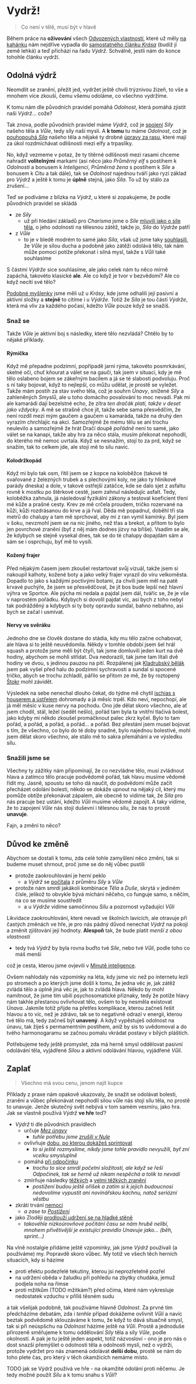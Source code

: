 # Vydrž!

> Co není v tělě, musí být v hlavě

Během práce na **oživování** všech [Odvozených vlastností](https://pph.drdplus.info/?version=1.0&trial=1#odvozene_vlastnosti), které už měly [na kahánku](2018-09-03-velkej_fanousek.md#Dovednosti) nám nejdříve vypadla do [samostatného článku *Krása*](2018-11-09-vzpominky_na_krasu.md) (budiž jí země lehká) a teď přichází na řadu *Výdrž*. Schválně, jestli nám do konce tohohle článku vydrží.

## Odolná výdrž

Neomdlít se zranění, přežít jed, vydržet ještě chvíli trýznivou žízeň, to vše a mnohem více zkouší, čemu všemu odoláme, co všechno vydržíme.

K tomu nám dle původních pravidel pomáhá *Odolnost*, která pomáhá zjistit naši *Výdrž*... cože?

Tak znova, podle původních pravidel máme *Výdrž*, což je [spojení](http://pph.drdplus.loc:88/#vypocet_vydrze) *Síly* našeho těla a *Vůle*, tedy síly naší mysli. A **k tomu** tu máme *Odolnost*, což je [pouhopouhá *Síla*](http://pph.drdplus.loc:88/#vypocet_odolnosti) našeho těla a nějaké ty drobné [úpravy za rasu](http://pph.drdplus.loc:88/#vypocet_opravy_odolnosti_podle_rasy), které mají za úkol rozdmíchávat odlišnosti mezi elfy a trpaslíky.

No, když vezmeme v potaz, že ty titěrné odlišnosti mezi rasami chceme nahradit **volitelnými** markami (asi něco jako *Průměrný elf* s postihem k *Odolnosti* a bonusem k *Inteligenci*, *Průměrná žena* s postihem k *Síle* a bonusem k *Citu* a tak dále), tak se *Odolnost* najednou tváří jako ryzí základ pro *Výdrž* a ještě k tomu je **úplně** stejná, jako *Síla*. To už by stálo za zrušení...

Teď se podíváme z blízka na *Výdrž*, u které si zopakujeme, že podle původních pravidel se skládá

- ze *Síly*
    - už při hledání základů pro *Charisma* jsme o *Síle* [mluvili jako o síle těla](2018-10-31-cit_pro_charisma.md#Nějaká_drobnost), o jeho odolnosti na tělesnou zátěž, takže jo, *Síla* do *Výdrže* patří
- z *Vůle*
    - to je v bledě modrém to samé jako *Síla*, však už jsme taky [souhlasili](2018-10-31-cit_pro_charisma.md#Nějaká_drobnost), že *Vůle* je silou ducha a podobně jako zátěži odolává tělo, tak nám může pomoci potíže překonat i silná mysl, takže s *Vůlí* také souhlasíme

S částmi *Výdrže* sice souhlasíme, ale jako celek nám tu něco mírně zapáchá, takovéto klasické **ale**. Ale co když je tvor v bezvědomí? Ale co když necítí své tělo?

[Podobné myšlenky](2018-11-09-vzpominky_na_krasu.md#Druhy_krás) jsme měli už u *Krásy*, kde jsme odhalili její pasivní a aktivní složky a **stejně** to cítíme i u *Výdrže*. Totiž že *Síla* je tou částí *Výdrže*, která má vliv za každého počasí, kdežto *Vůle* pouze když se snažíš.

### Snaž se

Takže *Vůle* je aktivní boj s následky, které tělo nezvládá? Chtělo by to nějaké příklady.

#### Rýmička
Když mě přepadne podzimní, popřípadě jarní rýma, takovéto posmrkávání, skelné oči, chuť kňourat a válet se na gauči, tak jsem v situaci, kdy je mé tělo oslabeno bojem se zákeřným bacilem a já se té slabosti podvoluju. Proč s ní taky bojovat, když to nejlepší, co můžu udělat, je prostě se vyležet. Takže mám postih za stav svého těla, což je souhrn *Únavy*, snížené *Síly* a zahleněných *Smyslů*, ale u toho domácího povalování to moc nevadí.
Pak mi ale kamarádi dají bezelstné echo, že zítra *ten dračák platí, takže v deset jako vždycky*. A mě se strašně chce jít, takže sebe sama přesvědčím, že není rozdíl mezi mým gaučem a gaučem u kamaráda, takže na druhý den vyrazím chrchlajíc na akci.
Samozřejmě že mému tělu se ani trochu neulevilo a samozřejmě že hrát Dračí doupě *pořádně* není to samé, jako válet se na kanapi, takže aby hra za něco stála, musím překonat nepohodlí, do kterého mě nemoc uvrtala. Když se nesnažím, stojí to za prd, když se snažím, tak to celkem jde, ale stojí mě to sílu navíc.

#### Kolodržkopád
Když mi bylo tak osm, řítil jsem se z kopce na koloběžce (takové té svařované z železných trubek a s plechovými koly, ne jako ty hliníkové parády dneska) a dole, v takové ostřejší zatáčce, kde se dalo sjet z asfaltu rovně k mostku po štěrkové cestě, jsem zahnul následujíc asfalt. Tedy, koloběžka zahnula, já následoval fyzikální zákony a testoval koeficient tření mé kůže a prašné cesty. Krev ze mě crčela proudem, tričko rozervané na kůži, kůži rozdrásanou do krve a já řval. Děda mě popadnul, doběhl tři sta metrů do chalupy a tam mě sprchoval, aby mi z ran vymil kamínky.
Byl jsem v šoku, nevzmohl jsem se na nic jiného, než třas a brekot, a přitom to bylo jen povrchové zranění (byť z něj mám dodnes jizvy na břiše). Vsadím se ale, že kdybych se stejně vysekal dnes, tak se do té chalupy dopajdám sám a sám se i osprchuju, byť mě to vysílí.

#### Kožený frajer
Před nějakým časem jsem zkoušel restartovat svůj vizuál, takže jsem si nakoupil kalhoty, kožené boty a jako velký frajer vyrazil do víru velkoměsta. Dopadlo to jako s každými poctivými botami, za chvíli jsem měl na patě krvavé puchýře, že jsem se přesvědčoval, že jít bos bude lepší než hlavní výhra ve Sportce. Ale pýcha mi nedala a pajdal jsem dál, tváříc se, že je vše v naprostém pořádku.
Kdybych si dovolil pajdat víc, asi bych z toho nebyl tak podrážděný a kdybych si ty boty opravdu sundal, bahno nebahno, asi bych se začal i usmívat.

#### Nervy ve svěráku
Jednoho dne se člověk dostane do stádia, kdy mu tělo začne ochabovat, ale hlava si to ještě neuvědomila. Někdy v tomhle období jsem šel hrál squash a protože jsme měli být čtyři, tak jsme domluvili jeden kurt na dvě hodiny, abychom se mohli střídat. Dva nedorazili, tak jsme tam lítali dvě hodiny ve dvou, s jedinou pauzou na pití. Rozpálenej jak [Kladrubský bělák](https://www.ceskatelevize.cz/porady/10361869257-narodni-klenoty/215562235200004-kladruby-kone-pro-cisare/) jsem pak vyšel před halu do podzimní sychravosti a sundal si spocené tričko, abych se trochu zchladil, pářilo se přitom ze mě, že by roztopený [Štokr](https://www.youtube.com/watch?v=l07XJ8usodE) mohl závidět.

Výsledek na sebe nenechal dlouho čekat, do týdne mě chytil [ischias s houserem a ústřelem](https://www.mojezdravi.cz/nemoci/ischias-3762.html) dohromady a já měsíc trpěl. Kdo neví, nepochopí, ale já měl měsíc v kuse nervy na pochodu. Ono jde dělat skoro všechno, ale ať jsem chodil, stál, ležel (sedět nešlo), pořád tam byla ta vnitřní tlačivá bolest, jako kdyby mi někdo zkoušel promáčknout palec zkrz kyčel. Bylo to tam pořád, a pořád, a pořád, a pořád... a pořád. Bez přestání jsem musel bojovat s tím, že všechno, co bylo do té doby snadné, bylo najednou bolestivé, mohl jsem dělat skoro všechno, ale stálo mě to sakra přemáhání a ve výsledku sílu.

### Snažili jsme se
Všechny ty zážitky nám připomínají, že co nezvládne tělo, musí zvládnout hlava a zatímco tělo pracuje podvědomě pořád, tak hlavu musíme vědomě řídit my. Jasně, spoustu se toho dá naučit, do podvědomí může začít přecházet odolání bolesti, někdo se dokáže upnout na nějaký cíl, který mu pomůže obtíže překonávat zápalem, ale obecně to vidíme tak, že *Síla* pro nás pracuje bez ustání, kdežto *Vůli* musíme vědomě zapojit. A taky vidíme, že to zapojení *Vůle* nás stojí duševní i tělesnou sílu, že nás to prostě **unavuje**.

Fajn, a změní to něco?

## Důvod ke změně
Abychom se dostali k tomu, zda celé tohle zamyšlení něco změní, tak si budeme muset shrnout, proč jsme se do něj vůbec pustili

- protože zaokrouhlování je herní peklo
    - a *Výdrž* se [počítala](http://pph.drdplus.loc:88/#vypocet_vydrze) z průměru *Síly* a *Vůle*
- protože nám smrdí jakákoli kombinace *Těla* a *Duše*, skrytá v jediném čísle, jelikož to obvykle bývá míchání něčeho, co funguje samo, s něčím, na co se musíme soustředit
    - a u *Výdrže* vidíme samočinnou *Sílu* a pozornost vyžadující *Vůli*
    
Likvidace zaokrouhlování, které nevadí ve školních lavicích, ale otravuje při častých změnách ve hře, je pro nás pádný důvod nenechat *Výdrž* na pokoji a změnit zjištování její hodnoty. **Alespoň** tak, že bude platit *menší z obou vlastností*

- tedy tvá *Výdrž* by byla rovna buďto tvé *Síle*, nebo tvé *Vůli*, podle toho co máš menší

což je cesta, kterou jsme ovjevili v [Minutě inteligence](2018-10-29-minuta_inteligence.md#Baba_minuta).

Ovšem nahlodaly nás vzpomínky na léta, kdy jsme víc než po internetu lezli po stromech a po kterých jsme došli k tomu, že jedna věc je, jak zátěž zvládá tělo a úplně jiná věc je, jak to zvládá hlava.
Někdo by mohl namítnout, že jsme tím ubili psychosomatické příznaky, tedy že potíže hlavy nám takhle přestanou ovlivňovat tělo, ovšem to by nesměla existovat *Únava*. Jakmile totiž přijde na přetřes komplikace, kterou začneš řešit hlavou a to víc, než je zdrávo, tak se to negativně odrazí v energii, kterou tvé tělo má, tedy začneš být **unavený**. A když vypěstuješ odolnost na únavu, tak žiješ s permamentním postihem, aniž by sis to uvědomoval a do tvého harmonogaramu se začnou pomalu vkrádat postavy v bílých pláštích.

Potřebujeme tedy ještě promyslet, zda má herně smysl oddělovat pasivní odolávání těla, vyjádřené *Sílou* a aktivní odolávání hlavou, vyjádřené *Vůlí*.

## Zaplať
> Všechno má svou cenu, jenom najít kupce

Příklady z praxe nám opakově ukazovaly, že snažit se odolávat bolesti, zranění a vůbec překonávat nepohodlí silou vůle nás stojí sílu těla, no prostě to unavuje. Jenže skutečný svět nebývá v tom samém vesmíru, jako hra.
Jak se vlastně používá *Výdrž* **ve hře** teď?

- *Výdrž* ti dle původních pravidlech
    - určuje [*Mez únavy*](http://pph.drdplus.loc:88/#mez_unavy)
        - *tuhle potřebu jsme [zrušili v Nule](2018-10-22-nula.md#Nekonečný_začátek)*
    - ovlivňuje [dobu, po kterou dokážeš sprintovat](http://pph.drdplus.loc:88/#druhy_pohybu)
        - *to si ještě rozmyslíme, nikdy jsme tohle pravidlo nevyužili, byť zní vcelku smysluplně*
    - pomáhá [při odpočinku](http://pph.drdplus.loc:88/#odpocinek)
        - *trochu to sice smrdí početní složitostí, ale když se řeší *Odpočinek*, tak se herně už nikam nespěchá a tolik to nevadí*
    - zmírňuje následky [těžkých](http://pph.drdplus.loc:88/#tezke_zraneni_do_hlavy) a [velmi těžkých zranění](http://pph.drdplus.loc:88/#velmi_tezke_zraneni_do_hlavy_alespon_2_radky_mene_nez_3_radky)
        - *postižení budou ještě oříšek a zatím si k jejich budoucnosi nedovolíme vypustit ani novinářskou kachnu, natož seriózní věstbu*
- zkrátí trvání [nemoci](http://ppj.drdplus.loc:88/#tabulka_nemoci)
    - *a zase to [Postižení](http://pph.drdplus.loc:88/#postizeni)*
- jako Zloději [prodlouží udržení se na hladké stěně](http://zlodej.drdplus.loc:88/#pavouci_prsty)
    - *takovéhle nízkoúrovňové počítání času se nám hrubě nelíbí, mnohem přívětivější je existující pravidlo Unavuje jako... (běh, sprint...)*

Na vlně nostalgie přidáme ještě vzpomínky, jak jsme *Výdrž* používali (a používáme) my. Popravdě skoro vůbec. My totiž ve všech těch herních situacích, kdy si házíme

- proti efektu podezřelé tekutiny, kterou jsi neprozřetelně pozřel
- na udržení oběda v žaludku při pohledu na zbytky chudáka, jemuž podjela noha na římse
- proti mžitkům (TODO mžitkám?) před očima, které nám vykresluje nedostatek vzduchu v příliš těsném sudu

a tak všelijak podobně, tak používáme hlavně *Odolnost*. Za prvné tím předcházíme debatám, zda i *tenhle* případ dokážeme ovlivnit *Vůlí* a navíc beztak podvědomě sklouzáváme k tomu, že když to dává situačně smysl, tak si při neúspšchu na *Odolnost* házíme ještě na *Vůli*. Prostě a jednoduše přirozeně směřujeme k tomu oddělování *Síly* těla a síly *Vůle*, podle okolností. A pak je tu ještě jeden aspekt, totiž názvosloví - ono je pro nás o dost snazší přemýšlet o odolnosti těla a odolnosti mysli, než o výdrži, protože vydržet pro nás znamená odolávat **delší dobu**, prostě se nám do toho plete čas, pro který v těch okamžicích nemáme místo.

TODO jak se Výdrž používá ve hře - na okamžité odolání proti něčemu. Je tedy možné použít *Sílu* a k tomu snahu s *Vůlí*?